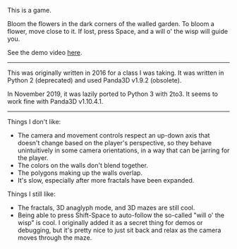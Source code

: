 This is a game.

Bloom the flowers in the dark corners of the walled garden.
To bloom a flower, move close to it.
If lost, press Space, and a will o' the wisp will guide you.

See the demo video [here](https://www.youtube.com/watch?v=wHIEGukRrDE).

---

This was originally written in 2016 for a class I was taking.
It was written in Python 2 (deprecated) and used Panda3D v1.9.2 (obsolete).

In November 2019, it was lazily ported to Python 3 with 2to3.
It seems to work fine with Panda3D v1.10.4.1.

---

Things I don't like:

- The camera and movement controls respect an up-down axis that doesn't change
  based on the player's perspective, so they behave unintuitively in some
  camera orientations, in a way that can be jarring for the player.
- The colors on the walls don't blend together.
- The polygons making up the walls overlap.
- It's slow, especially after more fractals have been expanded.

Things I still like:

- The fractals, 3D anaglyph mode, and 3D mazes are still cool.
- Being able to press Shift-Space to auto-follow the so-called "will o' the
  wisp" is cool. I originally added it as a secret thing for demos or
  debugging, but it's pretty nice to just sit back and relax as the camera
  moves through the maze.
